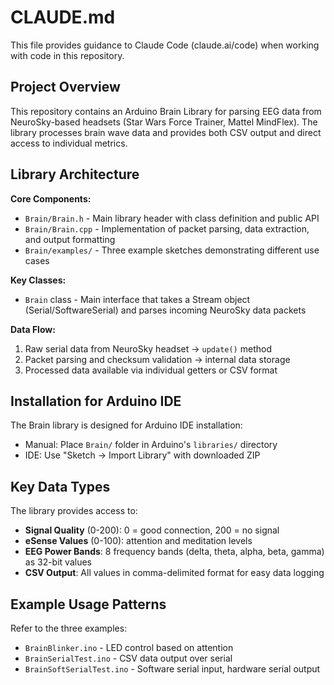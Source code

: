 # CLAUDE.md

This file provides guidance to Claude Code (claude.ai/code) when working with code in this repository.

## Project Overview

This repository contains an Arduino Brain Library for parsing EEG data from NeuroSky-based headsets (Star Wars Force Trainer, Mattel MindFlex). The library processes brain wave data and provides both CSV output and direct access to individual metrics.

## Library Architecture

**Core Components:**
- `Brain/Brain.h` - Main library header with class definition and public API
- `Brain/Brain.cpp` - Implementation of packet parsing, data extraction, and output formatting
- `Brain/examples/` - Three example sketches demonstrating different use cases

**Key Classes:**
- `Brain` class - Main interface that takes a Stream object (Serial/SoftwareSerial) and parses incoming NeuroSky data packets

**Data Flow:**
1. Raw serial data from NeuroSky headset → `update()` method
2. Packet parsing and checksum validation → internal data storage
3. Processed data available via individual getters or CSV format

## Installation for Arduino IDE

The Brain library is designed for Arduino IDE installation:
- Manual: Place `Brain/` folder in Arduino's `libraries/` directory
- IDE: Use "Sketch → Import Library" with downloaded ZIP

## Key Data Types

The library provides access to:
- **Signal Quality** (0-200): 0 = good connection, 200 = no signal
- **eSense Values** (0-100): attention and meditation levels
- **EEG Power Bands**: 8 frequency bands (delta, theta, alpha, beta, gamma) as 32-bit values
- **CSV Output**: All values in comma-delimited format for easy data logging

## Example Usage Patterns

Refer to the three examples:
- `BrainBlinker.ino` - LED control based on attention
- `BrainSerialTest.ino` - CSV data output over serial
- `BrainSoftSerialTest.ino` - Software serial input, hardware serial output